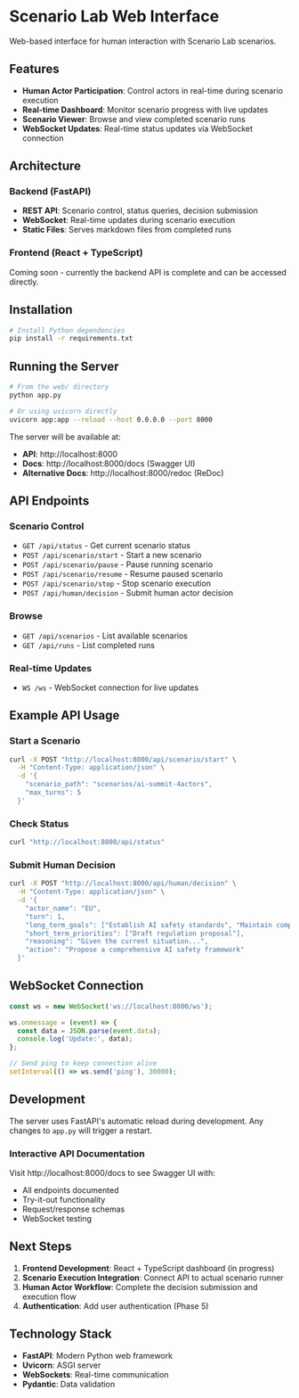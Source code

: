 # Scenario Lab Web Interface

Web-based interface for human interaction with Scenario Lab scenarios.

## Features

- **Human Actor Participation**: Control actors in real-time during scenario execution
- **Real-time Dashboard**: Monitor scenario progress with live updates
- **Scenario Viewer**: Browse and view completed scenario runs
- **WebSocket Updates**: Real-time status updates via WebSocket connection

## Architecture

### Backend (FastAPI)

- **REST API**: Scenario control, status queries, decision submission
- **WebSocket**: Real-time updates during scenario execution
- **Static Files**: Serves markdown files from completed runs

### Frontend (React + TypeScript)

Coming soon - currently the backend API is complete and can be accessed directly.

## Installation

```bash
# Install Python dependencies
pip install -r requirements.txt
```

## Running the Server

```bash
# From the web/ directory
python app.py

# Or using uvicorn directly
uvicorn app:app --reload --host 0.0.0.0 --port 8000
```

The server will be available at:

- **API**: http://localhost:8000
- **Docs**: http://localhost:8000/docs (Swagger UI)
- **Alternative Docs**: http://localhost:8000/redoc (ReDoc)

## API Endpoints

### Scenario Control

- `GET /api/status` - Get current scenario status
- `POST /api/scenario/start` - Start a new scenario
- `POST /api/scenario/pause` - Pause running scenario
- `POST /api/scenario/resume` - Resume paused scenario
- `POST /api/scenario/stop` - Stop scenario execution
- `POST /api/human/decision` - Submit human actor decision

### Browse

- `GET /api/scenarios` - List available scenarios
- `GET /api/runs` - List completed runs

### Real-time Updates

- `WS /ws` - WebSocket connection for live updates

## Example API Usage

### Start a Scenario

```bash
curl -X POST "http://localhost:8000/api/scenario/start" \
  -H "Content-Type: application/json" \
  -d '{
    "scenario_path": "scenarios/ai-summit-4actors",
    "max_turns": 5
  }'
```

### Check Status

```bash
curl "http://localhost:8000/api/status"
```

### Submit Human Decision

```bash
curl -X POST "http://localhost:8000/api/human/decision" \
  -H "Content-Type: application/json" \
  -d '{
    "actor_name": "EU",
    "turn": 1,
    "long_term_goals": ["Establish AI safety standards", "Maintain competitiveness"],
    "short_term_priorities": ["Draft regulation proposal"],
    "reasoning": "Given the current situation...",
    "action": "Propose a comprehensive AI safety framework"
  }'
```

## WebSocket Connection

```javascript
const ws = new WebSocket('ws://localhost:8000/ws');

ws.onmessage = (event) => {
  const data = JSON.parse(event.data);
  console.log('Update:', data);
};

// Send ping to keep connection alive
setInterval(() => ws.send('ping'), 30000);
```

## Development

The server uses FastAPI's automatic reload during development. Any changes to `app.py` will trigger a restart.

### Interactive API Documentation

Visit http://localhost:8000/docs to see Swagger UI with:

- All endpoints documented
- Try-it-out functionality
- Request/response schemas
- WebSocket testing

## Next Steps

1. **Frontend Development**: React + TypeScript dashboard (in progress)
2. **Scenario Execution Integration**: Connect API to actual scenario runner
3. **Human Actor Workflow**: Complete the decision submission and execution flow
4. **Authentication**: Add user authentication (Phase 5)

## Technology Stack

- **FastAPI**: Modern Python web framework
- **Uvicorn**: ASGI server
- **WebSockets**: Real-time communication
- **Pydantic**: Data validation
